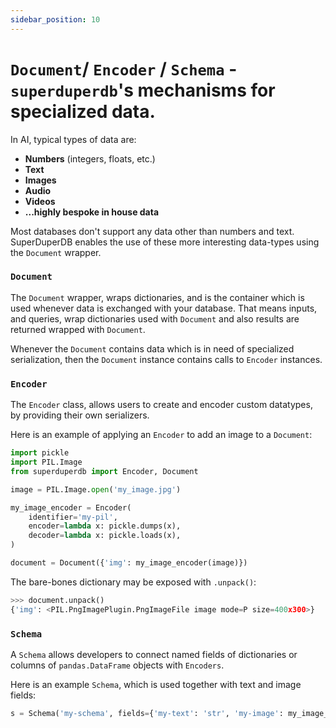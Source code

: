 ```yaml
---
sidebar_position: 10
---
```


# `Document`/ `Encoder` / `Schema` - `superduperdb`'s mechanisms for specialized data.

In AI, typical types of data are:

- **Numbers** (integers, floats, etc.)
- **Text**
- **Images**
- **Audio**
- **Videos**
- **...highly bespoke in house data**

Most databases don't support any data other than numbers and text.
SuperDuperDB enables the use of these more interesting data-types using the `Document` wrapper.

### `Document`

The `Document` wrapper, wraps dictionaries, and is the container which is used whenever 
data is exchanged with your database. That means inputs, and queries, wrap dictionaries 
used with `Document` and also results are returned wrapped with `Document`.

Whenever the `Document` contains data which is in need of specialized serialization,
then the `Document` instance contains calls to `Encoder` instances.

### `Encoder`

The `Encoder` class, allows users to create and encoder custom datatypes, by providing 
their own serializers.

Here is an example of applying an `Encoder` to add an image to a `Document`:

```python
import pickle
import PIL.Image
from superduperdb import Encoder, Document

image = PIL.Image.open('my_image.jpg')

my_image_encoder = Encoder(
    identifier='my-pil',
    encoder=lambda x: pickle.dumps(x),
    decoder=lambda x: pickle.loads(x),
)

document = Document({'img': my_image_encoder(image)})
```

The bare-bones dictionary may be exposed with `.unpack()`:

```python
>>> document.unpack()
{'img': <PIL.PngImagePlugin.PngImageFile image mode=P size=400x300>}
```

### `Schema`

A `Schema` allows developers to connect named fields of dictionaries 
or columns of `pandas.DataFrame` objects with `Encoders`.

Here is an example `Schema`, which is used together with text and image 
fields:

```python
s = Schema('my-schema', fields={'my-text': 'str', 'my-image': my_image_encoder})
```
